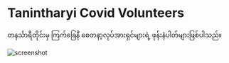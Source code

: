 # Tanintharyi Covid Volunteers
တနင်္သာရီတိုင်းမှ ကြက်ခြေနီ စေတနာ့လုပ်အားရှင်များရဲ့ ဖုန်းနံပါတ်များဖြစ်ပါသည်။

![screenshot](access/img/volunteers.​jpg)
